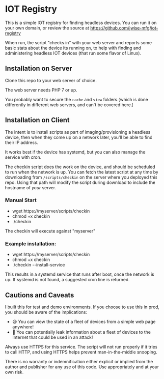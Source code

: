 # IOT Registry

This is a simple IOT registry for finding headless devices. You can run it on your own domain, or review the source at https://github.com/jwise-mfg/iot-registry

When run, the script "checks in" with your web server and reports some basic stats about the device its running on, to help with finding and administering headless IOT devices (that run some flavor of Linux).

## Installation on Server

Clone this repo to your web server of choice.

The web server needs PHP 7 or up.

You probably want to secure the `cache` and `view` folders (which is done differently in different web servers, and can't be covered here.)

## Installation on Client

The intent is to install scripts as part of imaging/provisioning a headless device, then when they come up on a network later, you'll be able to find their IP address.

It works best if the device has systemd, but you can also manage the service with cron.

The checkin script does the work on the device, and should be scheduled to run when the network is up. You can fetch the latest script at any time by downloading from `/scripts/checkin` on the server where you deployed this repo. Using that path will modify the script during download to include the hostname of *your* server. 

### Manual Start

- wget https://myserver/scripts/checkin
- chmod +x checkin
- ./checkin

The checkin will execute against "myserver"

### Example installation:

- wget https://myserver/scripts/checkin
- chmod +x checkin
- ./checkin --install-service

This results in a systemd service that runs after boot, once the network is up. If systemd is not found, a suggested cron line is returned.

## Cautions and Caveats

I built this for test and demo environments. If you choose to use this in prod, you should be aware of the implications:

- :smiley: You can view the state of a fleet of devices from a simple web page anywhere!
- :grimacing: You can potentially leak information about a fleet of devices to the Internet that could be used in an attack!

Always use HTTPS for this service. The script will not run properly if it tries to call HTTP, and using HTTPS helps prevent man-in-the-middle snooping.

There is no warranty or indemnification either explicit or implied from the author and publisher for any use of this code. Use appropriately and at your own risk.